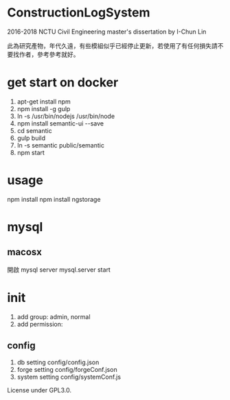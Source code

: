 # ConstructionLogSystem

2016-2018 NCTU Civil Engineering master's dissertation by I-Chun Lin

此為研究產物，年代久遠，有些模組似乎已經停止更新，若使用了有任何損失請不要找作者，參考參考就好。

# get start on docker

1. apt-get install npm
2. npm install -g gulp
3. ln -s /usr/bin/nodejs /usr/bin/node
4. npm install semantic-ui --save
5. cd semantic
6. gulp build
7. ln -s semantic public/semantic
8. npm start


# usage

npm install
npm install ngstorage

# mysql

## macosx

開啟
mysql server
mysql.server start

# init

1. add group: admin, normal
2. add permission: 

## config

1. db setting config/config.json
2. forge setting config/forgeConf.json
3. system setting config/systemConf.js

License under GPL3.0.
